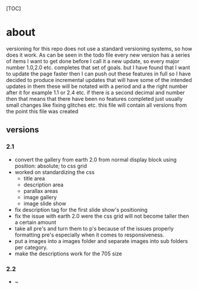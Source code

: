 [TOC]

# about

versioning for this repo does not use a standard versioning systems, so how does it work. As can be seen in the todo file every new version has a series of items I want to get done before I call it a new update, so every major number 1.0,2.0 etc. completes that set of goals. but I have found that I want to update the page faster then I can push out these features in full so I have decided to produce incremental updates that will have some of the intended updates in them these will be notated with a period and a the right number after it for example 1.1 or 2.4 etc. if there is a second decimal and number then that means that there have been no features completed just usually small changes like fixing glitches etc.
this file will contain all versions from the point this file was created

## versions

### 2.1

- convert the gallery from earth 2.0 from normal display block using position: absolute; to css grid
- worked on standardizing the css
  - title area
  - description area
  - parallax areas
  - image gallery
  - image slide show
- fix description tag for the first slide show's positioning
- fix the issue with earth 2.0 were the css grid will not become taller then a certain amount
- take all pre's and turn them to p's because of the issues properly formatting pre's especially when it comes to responsiveness.
- put a images into a images folder and separate images into sub folders per category.
- make the descriptions work for the 705 size

### 2.2

- ~